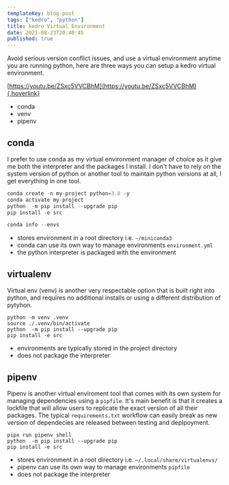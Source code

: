 ```yaml
---
templateKey: blog-post
tags: ["kedro", "python"]
title: kedro Virtual Environment
date: 2021-08-23T20:40:45
published: true
---
```


Avoid serious version conflict issues, and use a virtual environment anytime
you are running python, here are three ways you can setup a kedro virtual
environment.

[https://youtu.be/ZSxc5VVCBhM](https://youtu.be/ZSxc5VVCBhM){.hoverlink}

- conda
- venv
- pipenv

## conda

I prefer to use conda as my virtual environment manager of choice as it give me
both the interpreter and the packages I install. I don't have to rely on the
system version of python or another tool to maintain python versions at all, I
get everything in one tool.

```python
conda create -n my-project python=3.8 -y
conda activate my-project
python  -m pip install --upgrade pip
pip install -e src
```

```python
conda info --envs
```

- stores environment in a root directory i.e. `~/miniconda3`
- conda can use its own way to manage environments `environment.yml`
- the python interpreter is packaged with the environment

## virtualenv

Virtual env (venv) is another very respectable option that is built right into
python, and requires no additional installs or using a different distribution
of pytyhon.

```
python -m venv .venv
source ./.venv/bin/activate
python  -m pip install --upgrade pip
pip install -e src
```

- environments are typically stored in the project directory
- does not package the interpreter

## pipenv

Pipenv is another virtual enviroment tool that comes with its own system for
managing dependencies using a `pipfile`. It's main benefit is that it creates
a lockfile that will allow users to replicate the exact version of all their
packages. The typical `requirements.txt` workflow can easily break as new
version of dependecies are released between testing and deplpoyment.

```
pipx run pipenv shell
python  -m pip install --upgrade pip
pip install -e src
```

- stores environment in a root directory i.e. `~/.local/share/virtualenvs/`
- pipenv can use its own way to manage environments `pipfile`
- does not package the interpreter
